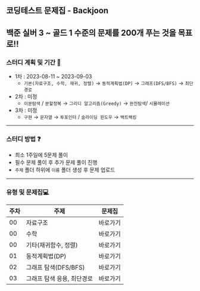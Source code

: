 ## 코딩테스트 문제집 - Backjoon
백준 실버 3 ~ 골드 1 수준의 문제를 200개 푸는 것을 목표로!!
---

### 스터디 계획 및 기간 📆

- 1차 : 2023-08-11 ~ 2023-09-03
    - `기본(자료구조, 수학, 재귀, 정렬)` → `동적계획법(DP)` → `그래프(DFS/BFS)` → `최단경로`
- 2차 : 미정
    - `이분탐색` / `분할정복` → `그리디 알고리즘(Greedy)` → `완전탐색`/ `시뮬레이션`
- 3차 : 미정
    - `구현` → `문자열` → `투포인터` / `슬라이딩 윈도우` → `백트랙킹`

---

### 스터디 방법 ❓

- 최소 1주일에 5문제 풀이
- 필수 문제 풀이 후 추가 문제 풀이 진행
- `주제` 폴더 하위에 `이름` 폴더 생성 후 문제 업로드

---

### 유형 및 문제집💻

| 주차 | 주제 | 문제집 |
| --- | --- | --- |
| 00 | 자료구조 | 바로가기 |
| 00 | 수학 | 바로가기 |
| 00 | 기타(재귀함수, 정렬) | 바로가기 |
| 01 | 동적계획법(DP) | 바로가기 |
| 02 | 그래프 탐색(DFS/BFS) | 바로가기 |
| 03 | 그래프 탐색 응용, 최단경로 | 바로가기 |
